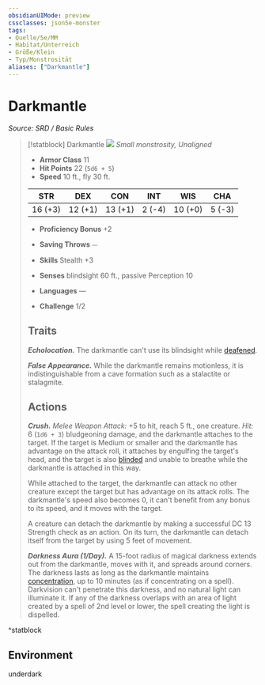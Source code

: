 ```yaml
---
obsidianUIMode: preview
cssclasses: json5e-monster
tags:
- Quelle/5e/MM
- Habitat/Unterreich
- Größe/Klein
- Typ/Monstrosität
aliases: ["Darkmantle"]
---
```

# Darkmantle
*Source: SRD / Basic Rules*  

> [!statblock] Darkmantle
> ![](compendium/bestiary/monstrosity/token/darkmantle.png#token)
> *Small monstrosity, Unaligned*
> 
> - **Armor Class** 11 
> - **Hit Points** 22 (`5d6 + 5`)
> - **Speed** 10 ft., fly 30 ft.
> 
> |STR|DEX|CON|INT|WIS|CHA|
> |:---:|:---:|:---:|:---:|:---:|:---:|
> |16 (+3)|12 (+1)|13 (+1)| 2 (-4)|10 (+0)| 5 (-3)|
> 
> - **Proficiency Bonus** +2
> - **Saving Throws** ⏤
> - **Skills** Stealth +3
> - **Senses** blindsight 60 ft., passive Perception 10
> 
> - **Languages** —
> - **Challenge** 1/2
> 
> ## Traits
> 
> ***Echolocation.*** The darkmantle can't use its blindsight while [deafened](rules/conditions.md#deafened).
> 
> ***False Appearance.*** While the darkmantle remains motionless, it is indistinguishable from a cave formation such as a stalactite or stalagmite.
> 
> ## Actions
> 
> ***Crush.*** *Melee Weapon Attack:* +5 to hit, reach 5 ft., one creature. *Hit:* 6 (`1d6 + 3`) bludgeoning damage, and the darkmantle attaches to the target. If the target is Medium or smaller and the darkmantle has advantage on the attack roll, it attaches by engulfing the target's head, and the target is also [blinded](rules/conditions.md#blinded) and unable to breathe while the darkmantle is attached in this way.
> 
> While attached to the target, the darkmantle can attack no other creature except the target but has advantage on its attack rolls. The darkmantle's speed also becomes 0, it can't benefit from any bonus to its speed, and it moves with the target.
> 
> A creature can detach the darkmantle by making a successful DC 13 Strength check as an action. On its turn, the darkmantle can detach itself from the target by using 5 feet of movement.
> 
> ***Darkness Aura (1/Day).*** A 15-foot radius of magical darkness extends out from the darkmantle, moves with it, and spreads around corners. The darkness lasts as long as the darkmantle maintains [concentration](rules/conditions.md#concentration), up to 10 minutes (as if concentrating on a spell). Darkvision can't penetrate this darkness, and no natural light can illuminate it. If any of the darkness overlaps with an area of light created by a spell of 2nd level or lower, the spell creating the light is dispelled.
^statblock

## Environment

underdark